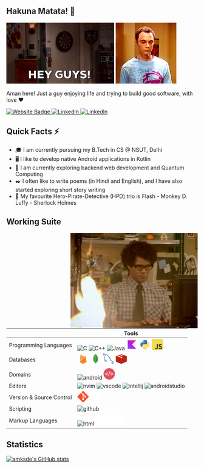 ## Hakuna Matata! 🌵 

<img src="GIFs/tbbt3.gif" height="160" /> <img src="GIFs/tbbt2.gif" />


Aman here! Just a guy enjoying life and trying to build good software, with love ♥️ 

<p> 
  <a href="https://bit.ly/3CMztxE"> <img src="https://img.shields.io/badge/-Notion-000000?style=for-the-badge&amp;labelColor=363232&amp;logo=Notion&amp;link=shorturl.at/uvJR8" alt="Website Badge"> </a>
  <a href="https://www.linkedin.com/in/aman-kumar-sde/"> <img src="https://img.shields.io/badge/-LinkedIn-000000?style=for-the-badge&amp;labelColor=0A66C2&amp;logo=LinkedIn&amp;link=https://www.linkedin.com/in/aman-kumar-sde/" alt="LinkedIn"> </a>
  <a href="https://thatstupidguy.medium.com/"> <img src="https://img.shields.io/badge/-Medium-FFFFFF?style=for-the-badge&amp;labelColor=000000&amp;logo=Medium&amp;link=https://thatstupidguy.medium.com/" alt="LinkedIn"> </a>
 </p>
 
 ## Quick Facts ⚡️
 - 🎓 I am currently pursuing my B.Tech in CS @ NSUT, Delhi
 - 🖥️ I like to develop native Android applications in Kotlin
 - 🔭 I am currently exploring backend web development and Quantum Computing
 - ✒️ I often like to write poems (in Hindi and English), and I have also started exploring short story writing
 - 🏃 My favourite Hero-Pirate-Detective (HPD) trio is Flash - Monkey D. Luffy - Sherlock Holmes 
 
 ## Working Suite

<img align="right" src="GIFs/itcrowd.gif" height = "250" />

|  | Tools |
|---| ---|
| Programming Languages | <img src="https://raw.githubusercontent.com/jmnote/z-icons/master/svg/c.svg" alt="C"  height="30" /> <img src="https://raw.githubusercontent.com/jmnote/z-icons/master/svg/cpp.svg" alt="C++" height="30"/> <img src="https://raw.githubusercontent.com/jmnote/z-icons/master/svg/java.svg" alt="Java"  height="30"/> <img src="https://github.com/devicons/devicon/blob/master/icons/kotlin/kotlin-original.svg" alt="kotlin" height="30"/> <img src="https://github.com/devicons/devicon/blob/master/icons/python/python-original.svg" alt="kotlin" height="30"/> <img src="https://github.com/devicons/devicon/blob/master/icons/javascript/javascript-original.svg" alt="js" height="30"/>|
| Databases | <img src="https://github.com/devicons/devicon/blob/master/icons/firebase/firebase-plain.svg" alt="firebase" height="30"/> <img src="https://github.com/devicons/devicon/blob/master/icons/mongodb/mongodb-original.svg" alt="mongddb" height="30"/> <img src="https://github.com/devicons/devicon/blob/master/icons/mysql/mysql-original.svg" alt="mysql" height="30"/> <img src="https://github.com/devicons/devicon/blob/master/icons/redis/redis-original.svg" alt="redis" height="30"/> |
| Domains | <img src="https://upload.wikimedia.org/wikipedia/commons/6/64/Android_logo_2019_%28stacked%29.svg" alt="android" height="30"/> <img src="Icons/webdev.png" alt="android" height="30"/> |
| Editors | <img src="https://upload.wikimedia.org/wikipedia/commons/3/3a/Neovim-mark.svg" alt="nvim" height="30"/>  <img src="https://upload.wikimedia.org/wikipedia/commons/9/9a/Visual_Studio_Code_1.35_icon.svg" alt="vscode" height="30"/>  <img src="https://upload.wikimedia.org/wikipedia/commons/9/9c/IntelliJ_IDEA_Icon.svg" alt="intellij" height="30"/>  <img src="https://upload.wikimedia.org/wikipedia/commons/9/95/Android_Studio_Icon_3.6.svg" alt="androidstudio" height="30"/>  |
| Version & Source Control | <img src="https://github.com/devicons/devicon/blob/master/icons/git/git-original.svg" alt = "git" height="30"/> <img src="Icons/github.png" alt = "github" height = "30"/> |
| Scripting | <img src="https://upload.wikimedia.org/wikipedia/commons/a/a3/Bash_Logo_White.svg" alt = "github" height="30"/>|
| Markup Languages | <img src="https://upload.wikimedia.org/wikipedia/commons/6/61/HTML5_logo_and_wordmark.svg" alt = "html" height="30"/> <img src="Icons/latex.png" alt = "github" height="30"/> |

 ## Statistics
 
 [![amksde's GitHub stats](https://github-readme-stats.vercel.app/api?username=amksde&count_private=true&show_icons=true&theme=dracula)](https://github.com/anuraghazra/github-readme-stats)
